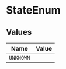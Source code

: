 # StateEnum


## Values

| Name      | Value     |
| --------- | --------- |
| `UNKNOWN` |           |